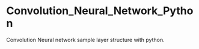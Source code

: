 # Convolution_Neural_Network_Python

Convolution Neural network sample layer structure with python.



